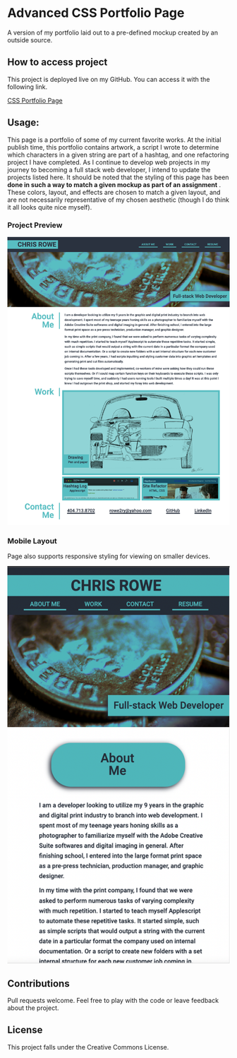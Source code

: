 # Advanced CSS Portfolio Page
A version of my portfolio laid out to a pre-defined mockup created by an outside source.

## How to access project

This project is deployed live on my GitHub. You can access it with the following link.

[CSS Portfolio Page](https://rowe2ry.github.io/CSS-Portfolio-match-existing-mockup/)

## Usage:

This page is a portfolio of some of my current favorite works. At the initial publish time, this portfolio contains artwork, a script I wrote to determine which characters in a given string are part of a hashtag, and one refactoring project I have completed. As I continue to develop web projects in my journey to becoming a full stack web developer, I intend to update the projects listed here. It should be noted that the styling of this page has been **done in such a way to match a given mockup as part of an assignment** . These colors, layout, and effects are chosen to match a given layout, and are not necessarily representative of my chosen aesthetic (though I do think it all looks quite nice myself).

### Project Preview

![Screenshot of the project](./readme_asets/Portfolio_Page-Screenshot.png)

### Mobile Layout

Page also supports responsive styling for viewing on smaller devices.

![Mobile layout screenshot](./readme_asets/Mobile-Screenshot.png)

## Contributions

Pull requests welcome. Feel free to play with the code or leave feedback about the project.

## License

This project falls under the Creative Commons License. 